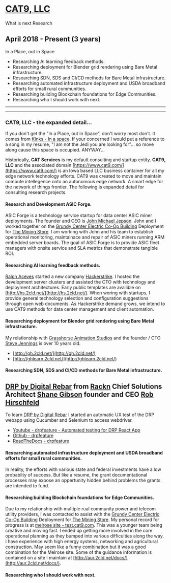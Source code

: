 

# [CAT9, LLC](./resume201804-cat9/)
What is next Research
## April 2018 - Present (3 years)
In a Place, out in Space

- Researching AI learning feedback methods. 
- Researching deployment for Blender grid rendering using Bare Metal infrastructure. 
- Researching SDN, SDS and CI/CD methods for Bare Metal infrastructure. 
- Researching automated infrastructure deployment and USDA broadband efforts for small rural communities. 
- Researching building Blockchain foundations for Edge Communities. 
- Researching who I should work with next.

---
---

### CAT9, LLC - the expanded detail...
If you don't get the "In a Place, out in Space", don't worry most don't.  It comes from [Kinks - In a space](https://youtu.be/dJsVsFcIee0?t=17).  If your concerned I would put a reference to a song in my resume, "I am not the Jedi you are looking for"... so move along cause this space is occupied.  ANYWAY...

Historically, **CAT Services** is my default consulting and startup entity.  **CAT9, LLC** and the associated domain [https://www.cat9.com/](https://www.cat9.com/) is an Iowa based LLC business container for all my edge network technology efforts.  CAT9 was created to move and maintain compute intellegence onto an autonomous edge network.  A smart edge for the network of things frontier.  The following is expanded detail for consulting research projects.

#### Research and Development ASIC Forge.
ASIC Forge is a technology service startup for data center ASIC miner deployments.  The founder and CEO is [John Michael Jepson](https://www.linkedin.com/in/john-michael-jepson-17a9a9a5/).  John and I worked together on the [Grundy Center Electric Co-Op Building](https://miningstore.com/case-study/biostar-solar-farm-bitcave-4-2/) Deployment for [The Mining Store](https://miningstore.com/).  I am working with John and his team to establish operational monitoring, maintainace and repair of ASIC miners running ARM embedded server boards.  The goal of ASIC Forge is to provide ASIC fleet managers with onsite service and SLA metrics that demonstrate tangible ROI.  

#### Researching AI learning feedback methods.
[Ralph Aceves](https://www.linkedin.com/in/ralph-aceves-b1a397/) started a new company [Hackerstrike](https://hackerstrike.com/).  I hosted the development server clusters and assisted the CTO with technology and deployment architectures.  Early public templates are availible on [http://hs.2cld.net/](http://hs.2cld.net/).  When woring with startups,  I provide general technology selection and configuration suggestions through open web documents.  As Hackerstrike demand grows, we intend to use CAT9 methods for data center management and client automation.

#### Researching deployment for Blender grid rendering using Bare Metal infrastructure.
My relationship with [Grasshorse Animation Studios](https://grasshorse.com/) and the founder / CTO [Steve Jennings](https://www.linkedin.com/in/steve-jennings-8288b7b/) is over 10 years old.  
- [http://gh.2cld.net/](http://gh.2cld.net/) 
- [http://ghlearn.2cld.net/](http://ghlearn.2cld.net/)

#### Researching SDN, SDS and CI/CD methods for Bare Metal infrastructure. 
[DRP by Digital Rebar](https://rackn.com/rebar/) from [Rackn](https://rackn.com) Chief Solutions Architect [Shane Gibson](https://www.linkedin.com/in/sygibson/) founder and CEO [Rob Hirschfeld](https://www.linkedin.com/in/rhirschfeld/)  
----
To learn [DRP by Digital Rebar](https://rackn.com/rebar/) I started an automatic UX test of the DRP webapp using Cucumber and Selenium to access webdriver.
- [Youtube - drpfeature - Automated testing for DRP React App](https://www.youtube.com/watch?v=yBVuIWMREWQ&list=PLz24SCapAVurPUfZmRDaJcR6TaHpVXCab)
- [Github - drpfeature](https://github.com/ctrees/drpfeature/)
- [ReadTheDocs - drpfeature](https://drpfeature.readthedocs.io/en/latest/)


#### Researching automated infrastructure deployment and USDA broadband efforts for small rural communities. 
In reality, the efforts with various state and federal investments have a low probablity of success.  But like a resume, the grant documentational processes may expose an oppertunity hidden behind problems the grants are intended to fund.  

#### Researching building Blockchain foundations for Edge Communities. 
Due to my relationship with multiple rual community power and telecom utility providers, I was contacted to assist with the [Grundy Center Electric Co-Op Building](https://miningstore.com/case-study/biostar-solar-farm-bitcave-4-2/) Deployment for [The Mining Store](https://miningstore.com/).  My personal record for progress is at [melrose site - test.cat9.com](https://test.cat9.com/).  This was a younger team being creative and moving fast.  I ended up getting more involved in the core operational planning as they bumped into various difficulties along the way.  I have experience with high energy systems, networking and agricultural construction.  May seem like a funny combination but it was a good combination for the Melrose site.  Some of the guidance information is contained on a site I maintain at [http://aur.2cld.net/docs/](http://aur.2cld.net/docs/).

#### Researching who I should work with next.

